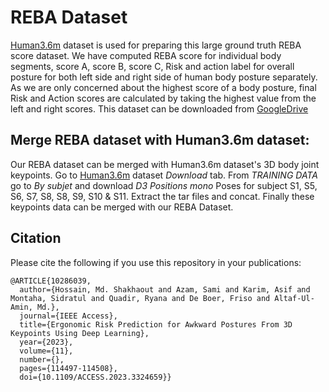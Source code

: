 # REBA Dataset
[Human3.6m](http://vision.imar.ro/human3.6m/description.php) dataset is used for preparing this large ground truth REBA score dataset. We have computed REBA score for individual body segments, score A, score B, score C, Risk and action label for overall posture for both left side and right side of human body posture separately. As we are only concerned about the highest score of a body posture, final Risk and Action scores are calculated by taking the highest value from the left and right scores. This dataset can be downloaded from [GoogleDrive](https://drive.google.com/file/d/1_THSvQVy3KW8yWwOO0a9oS4qlZ_6APdo/view?usp=sharing) 

## Merge REBA dataset with Human3.6m dataset:
Our REBA dataset can be merged with Human3.6m dataset's 3D body joint keypoints. Go to [Human3.6m](http://vision.imar.ro/human3.6m/description.php) dataset *Download* tab. From *TRAINING DATA* go to *By subjet* and download *D3 Positions mono*  Poses for subject S1, S5, S6, S7, S8, S8, S9, S10 & S11. Extract the tar files and concat. Finally these keypoints data can be merged with our REBA Dataset.

## Citation
Please cite the following if you use this repository in your publications:
```
@ARTICLE{10286039,
  author={Hossain, Md. Shakhaout and Azam, Sami and Karim, Asif and Montaha, Sidratul and Quadir, Ryana and De Boer, Friso and Altaf-Ul-Amin, Md.},
  journal={IEEE Access}, 
  title={Ergonomic Risk Prediction for Awkward Postures From 3D Keypoints Using Deep Learning}, 
  year={2023},
  volume={11},
  number={},
  pages={114497-114508},
  doi={10.1109/ACCESS.2023.3324659}}
```
